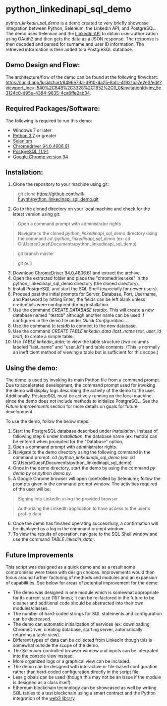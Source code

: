 # python_linkedinapi_sql_demo

*python_linkedin_sql_demo* is a demo created to very briefly showcase integration between Python, Selenium, the LinkedIn API, and PostgreSQL. The demo uses Selenium and the [LinkedIn API](https://www.linkedin.com/help/linkedin/answer/2836/accessing-linkedin-apis?lang=en) to obtain user authorization using OAuth2 and then gets the data as a JSON response. The response is then decoded and parsed for surname and user ID information. The retrieved information is then added to a PostgreSQL database.


## Demo Design and Flow:

The architecture/flow of the demo can be found at the following flowchart: https://lucid.app/lucidchart/6496e73a-d910-4a25-8afc-41921ba7e2e3/edit?viewport_loc=-540%2C848%2C3328%2C1952%2C0_0&invitationId=inv_5c3124c0-d95e-4384-9835-4ca6ffe2ab34.


## Required Packages/Software:

The following is required to run this demo:
* Windows 7 or later
* [Python 3.7](https://www.python.org/downloads/release/python-379/) or greater
* [Selenium](https://www.selenium.dev/)
* [Chromedriver 94.0.4606.61](https://chromedriver.storage.googleapis.com/index.html?path=94.0.4606.61/)
* [PostgreSQL 11.1-1](https://www.postgresql.org/download/windows/)
* [Google Chrome version 94](https://www.google.com/chrome/)


## Installation:

1. Clone the repository to your machine using git:

> git clone https://github.com/will-huynh/python_linkedinapi_sql_demo.git

2. Go to the cloned directory on your local machine and check for the latest version using git:

> Open a command prompt with administrator rights

> Navigate to the cloned *python_linkedinapi_sql_demo* directory using the command *cd <PARENT DIRECTORY>/python_linkedinapi_sql_demo* (ex: cd C:\Users\Guest\Documents\python_linkedinapi_sql_demo)

> git branch master

> git pull

3. Download [ChromeDriver 94.0.4606.61](https://chromedriver.storage.googleapis.com/index.html?path=94.0.4606.61/) and extract the archive.
4. Open the extracted folder and place the "chromedriver.exe" in the python_linkedinapi_sql_demo directory (the cloned directory).
5. Install PostgreSQL and start the SQL Shell (especially for newer users).
6. Proceed past the initial prompts for Server, Database, Port, Username, and Password by hitting Enter; the fields can be left blank unless credentials were configured during installation.
7. Use the command *CREATE DATABASE testdb;*. This will create a new database named "testdb" although another name can be used if configured in the demo file under *Quick Configuration...*.
8. Use the command *\c testdb* to connect to the new database.
9. Use the command *CREATE TABLE linkedin_data (last_name text, user_id text);* to create a simple table.
10. Use *TABLE linkedin_data;* to view the table structure (two columns labeled "last_name" and "user_id") and table contents. (This is normally an inefficient method of viewing a table but is sufficient for this scope.)


## Using the demo:

The demo is used by invoking its main Python file from a command prompt. Due to accelerated development, the command prompt used for invoking the demo will display logs describing the activity of the demo to the user. Additionally, PostgreSQL must be actively running on the local machine since the demo does not include methods to initialize PostgreSQL. See the *Future Improvements* section for more details on goals for future development.
  
To use the demo, follow the below steps:
1. Start the PostgreSQL database described under *Installation*. Instead of following step 6 under *Installation*, the database name (ex: testdb) can be entered when prompted for the "Database" option.
2. Open a command prompt with administrator rights.
3. Navigate to the demo directory using the following command in the command prompt: *cd <PARENT DIRECTORY>/python_linkedinapi_sql_demo* (ex: cd C:\Users\Guest\Documents\python_linkedinapi_sql_demo)
4. Once in the demo directory, start the demo by using the command *py demo.py* or *python demo.py*.
5. A Google Chrome browser will open (controlled by Selenium); follow the prompts given in the command prompt window. The activities required of the user will be:
> Signing into LinkedIn using the provided browser
  
> Authorizing the LinkedIn application to have access to the user's profile data

6. Once the demo has finished operating successfully, a confirmation will be displayed as a log in the command prompt window.
7. To view the results of operation, navigate to the SQL Shell window and use the command *TABLE linkedin_data;*.
  
## Future Improvements

This script was designed as a quick demo and as a result some compromises were taken with design choices. Improvements would then focus around further factoring of methods and modules and an expansion of capabilities. See below for areas of potential improvement for the demo:
  
* The demo was designed in one module which is somewhat appropriate for its current size (157 lines); it can be re-factored in the future to be cleaner and additional code should be abstracted into their own modules/classes.
* The number of hard-coded strings for SQL statements and configuration can be decreased.
* The demo can automatic initialization of services (ex: downloading ChromeDriver, creating database, starting server, automatically returning a table view).
* Different types of data can be collected from LinkedIn though this is somewhat outside the scope of the demo.
* The Selenium-controlled browser window and inputs can be integrated into the console view instead.
* More organized logs or a graphical view can be included.
* The demo can be designed with interactive or file-based configuration rather than hard-coded configuration directly in the script file.
* Less globals can be used (though this may not be an issue if the module is designed as a class itself).
* Ethereum blockchain technology can be showcased as well by writing SQL tables to a test blockchain using a smart contract and the Python integration of the [web3 library](https://web3js.readthedocs.io/en/v1.5.2/).
